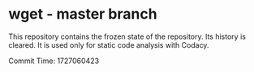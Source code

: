 # wget - master branch

This repository contains the frozen state of the repository.
Its history is cleared. It is used only for static code
analysis with Codacy.

Commit Time: 1727060423